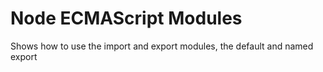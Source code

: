 # Node ECMAScript Modules

Shows how to use the import and export modules, the default and named export
